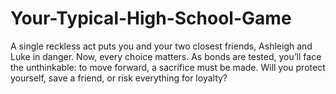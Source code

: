 # Your-Typical-High-School-Game
A single reckless act puts you and your two closest friends, Ashleigh and Luke in danger. Now, every choice matters. As bonds are tested, you’ll face the unthinkable: to move forward, a sacrifice must be made. Will you protect yourself, save a friend, or risk everything for loyalty?
